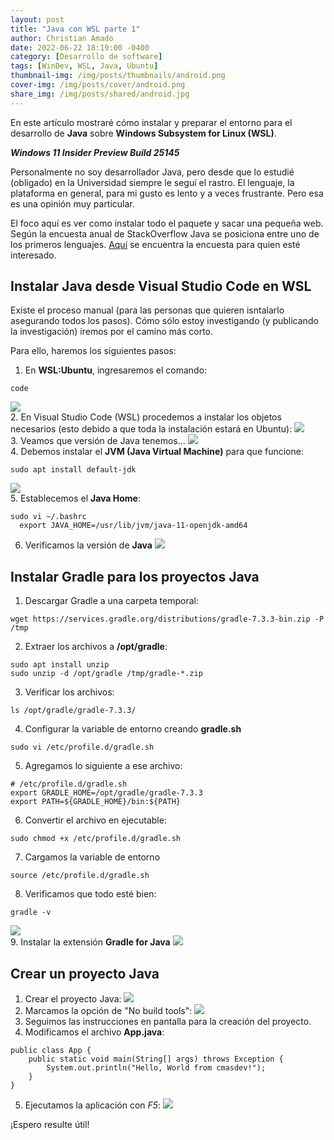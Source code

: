 ```yaml
---
layout: post
title: "Java con WSL parte 1"
author: Christian Amado
date: 2022-06-22 18:19:00 -0400
category: [Desarrollo de software]
tags: [WinDev, WSL, Java, Ubuntu]
thumbnail-img: /img/posts/thumbnails/android.png
cover-img: /img/posts/cover/android.png
share_img: /img/posts/shared/android.jpg
---
```


En este artículo mostraré cómo instalar y preparar el entorno para el desarrollo de **Java** sobre **Windows Subsystem for Linux (WSL)**.

***Windows 11 Insider Preview Build 25145***

<!--more-->

Personalmente no soy desarrollador Java, pero desde que lo estudié (obligado) en la Universidad siempre le seguí el rastro. El lenguaje, la plataforma en general, para mi gusto es lento y a veces frustrante. Pero esa es una opinión muy particular.

El foco aquí es ver como instalar todo el paquete y sacar una pequeña web. Según la encuesta anual de StackOverflow Java se posiciona entre uno de los primeros lenguajes. [Aquí](https://survey.stackoverflow.co/2022/#section-most-popular-technologies-programming-scripting-and-markup-languages) se encuentra la encuesta para quien esté interesado.

## Instalar Java desde Visual Studio Code en WSL
Existe el proceso manual (para las personas que quieren isntalarlo asegurando todos los pasos). Cómo sólo estoy investigando (y publicando la investigación) iremos por el camino más corto.

Para ello, haremos los siguientes pasos:
1. En **WSL:Ubuntu**, ingresaremos el comando:
```
code
```
![](/img/posts/2022/06/22/1.png)  
2. En Visual Studio Code (WSL) procedemos a instalar los objetos necesarios (esto debido a que toda la instalación estará en Ubuntu):
![](/img/posts/2022/06/22/2.png)  
3. Veamos que versión de Java tenemos...
![](/img/posts/2022/06/22/3.png)  
4. Debemos instalar el **JVM (Java Virtual Machine)** para que funcione: 
```
sudo apt install default-jdk
```
![](/img/posts/2022/06/22/4.png)  
5. Establecemos el **Java Home**:
```
sudo vi ~/.bashrc
  export JAVA_HOME=/usr/lib/jvm/java-11-openjdk-amd64
```
6. Verificamos la versión de **Java**
![](/img/posts/2022/06/22/5.png)  

## Instalar Gradle para los proyectos Java
1. Descargar Gradle a una carpeta temporal:
```
wget https://services.gradle.org/distributions/gradle-7.3.3-bin.zip -P /tmp
```
2. Extraer los archivos a **/opt/gradle**:
```
sudo apt install unzip
sudo unzip -d /opt/gradle /tmp/gradle-*.zip
```
3. Verificar los archivos:
```
ls /opt/gradle/gradle-7.3.3/
```
4. Configurar la variable de entorno creando **gradle.sh**
```
sudo vi /etc/profile.d/gradle.sh
```
5. Agregamos lo siguiente a ese archivo:
```
# /etc/profile.d/gradle.sh
export GRADLE_HOME=/opt/gradle/gradle-7.3.3
export PATH=${GRADLE_HOME}/bin:${PATH}
```
6. Convertir el archivo en ejecutable:
```
sudo chmod +x /etc/profile.d/gradle.sh
```
7. Cargamos la variable de entorno
```
source /etc/profile.d/gradle.sh
```
8. Verificamos que todo esté bien:
```
gradle -v
```
![](/img/posts/2022/06/22/6.png)  
9. Instalar la extensión **Gradle for Java**
![](/img/posts/2022/06/22/7.png)  
## Crear un proyecto Java
1. Crear el proyecto Java:
![](/img/posts/2022/06/22/8.png)  
2. Marcamos la opción de "No build tools":
![](/img/posts/2022/06/22/9.png)  
3. Seguimos las instrucciones en pantalla para la creación del proyecto.
4. Modificamos el archivo **App.java**:
```
public class App {
    public static void main(String[] args) throws Exception {
        System.out.println("Hello, World from cmasdev!");
    }
}
```
5. Ejecutamos la aplicación con *F5*:
![](/img/posts/2022/06/22/10.png)  

¡Espero resulte útil!
